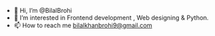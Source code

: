 - 👋 Hi, I’m @BilalBrohi
- 👀 I’m interested in Frontend development , Web designing & Python.
- 📫 How to reach me bilalkhanbrohi9@gmail.com
<!---
BilalBrohi/BilalBrohi is a ✨ special ✨ repository because its `README.md` (this file) appears on your GitHub profile.
You can click the Preview link to take a look at your changes.
--->

